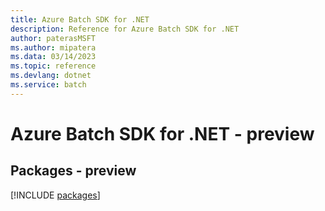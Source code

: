 ```yaml
---
title: Azure Batch SDK for .NET
description: Reference for Azure Batch SDK for .NET
author: paterasMSFT
ms.author: mipatera
ms.data: 03/14/2023
ms.topic: reference
ms.devlang: dotnet
ms.service: batch
---
```

# Azure Batch SDK for .NET - preview
## Packages - preview
[!INCLUDE [packages](batch-index.md)]